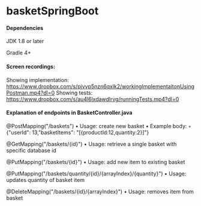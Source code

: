 # basketSpringBoot

#### Dependencies
JDK 1.8 or later

Gradle 4+

#### Screen recordings:
Showing implementation: https://www.dropbox.com/s/pjvvp5nzn6qxlk2/workingImplementaitonUsingPostman.mp4?dl=0
Showing tests: https://www.dropbox.com/s/au4l6lxdawdlrvg/runningTests.mp4?dl=0

#### Explanation of endpoints in BasketController.java

@PostMapping("/baskets")
    • Usage: create new basket
    • Example body: 
        ◦ {"userId": 13,"basketItems": "[{productId:12,quantity:2}]"}

@GetMapping("/baskets/{id}")
    • Usage: retrieve a single basket with specific database id

@PutMapping("/baskets/{id}")
    • Usage: add new item to existing basket

@PutMapping("/baskets/quantity/{id}/{arrayIndex}/{quantity}")
    • Usage: updates quantity of basket item

@DeleteMapping("/baskets/{id}/{arrayIndex}")
    • Usage: removes item from basket

